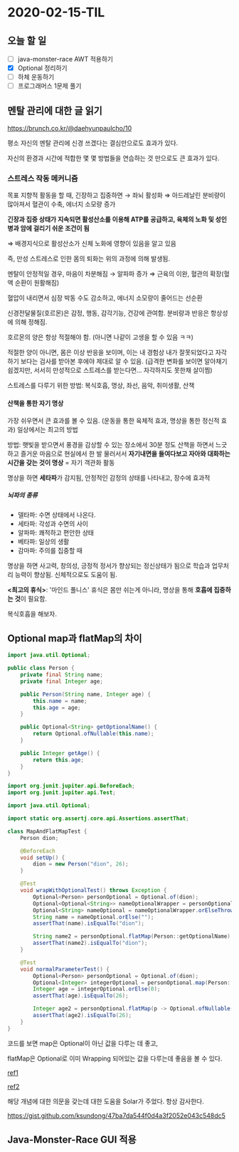 # 2020-02-15-TIL

## 오늘 할 일

- [ ] java-monster-race AWT 적용하기
- [x] Optional 정리하기
- [ ] 하체 운동하기
- [ ] 프로그래머스 1문제 풀기

## 멘탈 관리에 대한 글 읽기

https://brunch.co.kr/@daehyunpaulcho/10

평소 자신의 멘탈 관리에 신경 쓰겠다는 결심만으로도 효과가 있다.

자신의 환경과 시간에 적합한 몇 몇 방법들을 연습하는 것 만으로도 큰 효과가 있다.

### 스트레스 작동 메커니즘

목표 지향적 활동을 할 때, 긴장하고 집중하면 → 좌뇌 활성화 ⇒ 아드레날린 분비량이 많아져서 혈관이 수축, 에너지 소모량 증가

**긴장과 집중 상태가 지속되면 활성산소를 이용해 ATP를 공급하고, 육체의 노화 및 성인병과 암에 걸리기 쉬운 조건이 됨**

⇒ 배경지식으로 활성산소가 신체 노화에 영향이 있음을 알고 있음

즉, 만성 스트레스로 인한 몸의 퇴화는 위의 과정에 의해 발생됨.

멘탈이 안정적일 경우, 마음이 차분해짐 → 알파파 증가 ⇒ 근육의 이완, 혈관의 확장(혈액 순환이 원활해짐)

혈압이 내리면서 심장 박동 수도 감소하고, 에너지 소모량이 줄어드는 선순환

신경전달물질(호르몬)은 감정, 행동, 감각기능, 건강에 관여함. 분비량과 반응은 항상성에 의해 정해짐.

호르몬의 양은 항상 적절해야 함. (아니면 나같이 고생을 할 수 있음 ㅋㅋ)

적절한 양이 아니면, 몸은 이상 반응을 보이며, 이는 내 경험상 내가 잘못되었다고 자각하기 보다는 검사를 받아본 후에야 제대로 알 수 있음. (급격한 변화를 보이면 알아채기 쉽겠지만, 서서히 만성적으로 스트레스를 받는다면... 자각하지도 못한채 살이찜)

스트레스를 다루기 위한 방법: 복식호흡, 명상, 좌선, 음악, 취미생활, 산책

#### 산책을 통한 자기 명상

가장 쉬우면서 큰 효과를 볼 수 있음. (운동을 통한 육체적 효과, 명상을 통한 정신적 효과) 일상에서는 최고의 방법

방법: 햇빛을 받으면서 풍경을 감상할 수 있는 장소에서 30분 정도 산책을 하면서 느긋하고 즐거운 마음으로 현실에서 한 발 물러서서 **자기내면을 들여다보고 자아와 대화하는 시간을 갖는 것이 명상** = 자기 객관화 활동

명상을 하면 **세타파**가 감지됨, 안정적인 감정의 상태를 나타내고, 장수에 효과적

##### 뇌파의 종류

- 델타파: 수면 상태에서 나온다.
- 세타파: 각성과 수면의 사이
- 알파파: 쾌적하고 편안한 상태
- 베타파: 일상의 생활
- 감마파: 주의를 집중할 때

명상을 하면 사고력, 창의성, 긍정적 정서가 향상되는 정신상태가 됨으로 학습과 업무처리 능력이 향상됨. 신체적으로도 도움이 됨.

**<최고의 휴식>**: '마인드 풀니스' 휴식은 몸만 쉬는게 아니라, 명상을 통해 **호흡에 집중하는 것**이 필요함.

복식호흡을 해보자.

## Optional map과 flatMap의 차이

```java
import java.util.Optional;

public class Person {
    private final String name;
    private final Integer age;

    public Person(String name, Integer age) {
        this.name = name;
        this.age = age;
    }

    public Optional<String> getOptionalName() {
        return Optional.ofNullable(this.name);
    }

    public Integer getAge() {
        return this.age;
    }
}

import org.junit.jupiter.api.BeforeEach;
import org.junit.jupiter.api.Test;

import java.util.Optional;

import static org.assertj.core.api.Assertions.assertThat;

class MapAndFlatMapTest {
    Person dion;

    @BeforeEach
    void setUp() {
        dion = new Person("dion", 26);
    }

    @Test
    void wrapWithOptionalTest() throws Exception {
        Optional<Person> personOptional = Optional.of(dion);
        Optional<Optional<String>> nameOptionalWrapper = personOptional.map(Person::getOptionalName);
        Optional<String> nameOptional = nameOptionalWrapper.orElseThrow(Exception::new);
        String name = nameOptional.orElse("");
        assertThat(name).isEqualTo("dion");

        String name2 = personOptional.flatMap(Person::getOptionalName).orElse("");
        assertThat(name2).isEqualTo("dion");
    }

    @Test
    void normalParameterTest() {
        Optional<Person> personOptional = Optional.of(dion);
        Optional<Integer> integerOptional = personOptional.map(Person::getAge);
        Integer age = integerOptional.orElse(0);
        assertThat(age).isEqualTo(26);

        Integer age2 = personOptional.flatMap(p -> Optional.ofNullable(p.getAge())).orElse(0);
        assertThat(age2).isEqualTo(26);
    }
}
```

코드를 보면 map은 Optional이 아닌 값을 다루는 데 좋고, 

flatMap은 Optional로 이미 Wrapping 되어있는 값을 다루는데 좋음을 볼 수 있다.

[ref1](https://www.baeldung.com/java-optional)

[ref2](https://www.baeldung.com/java-difference-map-and-flatmap)

해당 개념에 대한 의문을 갖는데 대한 도움을 Solar가 주었다. 항상 감사한다.

https://gist.github.com/ksundong/47ba7da544f0d4a3f2052e043c548dc5

## Java-Monster-Race GUI 적용

